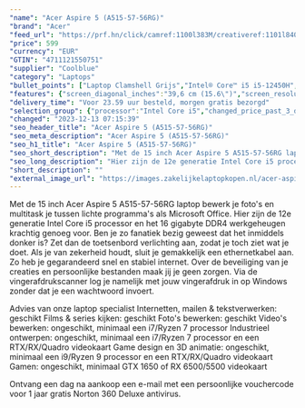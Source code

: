 ```yaml
---
"name": "Acer Aspire 5 (A515-57-56RG)"
"brand": "Acer"
"feed_url": "https://prf.hn/click/camref:1100l383M/creativeref:1101l84031/destination:https%3A%2F%2Fwww.coolblue.nl%2Fproduct%2F936199"
"price": 599
"currency": "EUR"
"GTIN": "4711121550751"
"supplier": "Coolblue"
"category": "Laptops"
"bullet_points": ["Laptop Clamshell Grijs","Intel® Core™ i5 i5-12450H","39,6 cm (15.6\") Full HD 1920 x 1080 Pixels IPS LED backlight 16:9","16 GB DDR4-SDRAM","512 GB SSD","Intel® UHD Graphics","Ethernet LAN 10,1000,100 Mbit/s Bluetooth","Lithium-Ion (Li-Ion)","Windows 11 Home 64-bit"]
"features": {"screen_diagonal_inches":"39,6 cm (15.6\")","screen_resolution":"1920 x 1080 Pixels","processor_family":"Intel® Core™ i5","memory_size":"16 GB","memory_type":"DDR4-SDRAM","total_storage_space":"512 GB","operating_system":"Windows 11 Home","width":"362,9 mm","depth":"237,8 mm","height":"17,9 mm","weight":"1,77 kg"}
"delivery_time": "Voor 23.59 uur besteld, morgen gratis bezorgd"
"selection_group": {"processor":"Intel Core i5","changed_price_past_3_days":false,"product_family":"Aspire"}
"changed": "2023-12-13 07:15:39"
"seo_header_title": "Acer Aspire 5 (A515-57-56RG)"
"seo_meta_description": "Acer Aspire 5 (A515-57-56RG)"
"seo_h1_title": "Acer Aspire 5 (A515-57-56RG)"
"seo_short_description": "Met de 15 inch Acer Aspire 5 A515-57-56RG laptop bewerk je foto's en multitask je tussen lichte programma's als Microsoft Office."
"seo_long_description": "Hier zijn de 12e generatie Intel Core i5 processor en het 16 gigabyte DDR4 werkgeheugen krachtig genoeg voor. Ben je zo fanatiek bezig geweest dat het inmiddels donker is? Zet dan de toetsenbord verlichting aan, zodat je toch ziet wat je doet. Als je van zekerheid houdt, sluit je gemakkelijk een ethernetkabel aan. Zo heb je gegarandeerd snel en stabiel internet. Over de beveiliging van je creaties en persoonlijke bestanden maak jij je geen zorgen. Via de vingerafdrukscanner log je namelijk met jouw vingerafdruk in op Windows zonder dat je een wachtwoord invoert. \r\n\r\nAdvies van onze laptop specialist\r\nInternetten, mailen & tekstverwerken: geschikt\r\nFilms & series kijken: geschikt\r\nFoto's bewerken: geschikt\r\nVideo's bewerken: ongeschikt, minimaal een i7/Ryzen 7 processor\r\nIndustrieel ontwerpen: ongeschikt, minimaal een i7/Ryzen 7 processor en een RTX/RX/Quadro videokaart\r\nGame design en 3D animatie: ongeschikt, minimaal een i9/Ryzen 9 processor en een RTX/RX/Quadro videokaart\r\nGamen: ongeschikt, minimaal GTX 1650 of RX 6500/5500 videokaart\r\n \r\nOntvang een dag na aankoop een e-mail met een persoonlijke vouchercode voor 1 jaar gratis Norton 360 Deluxe antivirus."
"short_description": ""
"external_image_url": "https://images.zakelijkelaptopkopen.nl/acer-aspire-5-a515-57-56rg.webp"
---
```


Met de 15 inch Acer Aspire 5 A515-57-56RG laptop bewerk je foto's en multitask je tussen lichte programma's als Microsoft Office. Hier zijn de 12e generatie Intel Core i5 processor en het 16 gigabyte DDR4 werkgeheugen krachtig genoeg voor. Ben je zo fanatiek bezig geweest dat het inmiddels donker is? Zet dan de toetsenbord verlichting aan, zodat je toch ziet wat je doet. Als je van zekerheid houdt, sluit je gemakkelijk een ethernetkabel aan. Zo heb je gegarandeerd snel en stabiel internet. Over de beveiliging van je creaties en persoonlijke bestanden maak jij je geen zorgen. Via de vingerafdrukscanner log je namelijk met jouw vingerafdruk in op Windows zonder dat je een wachtwoord invoert.

Advies van onze laptop specialist
Internetten, mailen & tekstverwerken: geschikt
Films & series kijken: geschikt
Foto's bewerken: geschikt
Video's bewerken: ongeschikt, minimaal een i7/Ryzen 7 processor
Industrieel ontwerpen: ongeschikt, minimaal een i7/Ryzen 7 processor en een RTX/RX/Quadro videokaart
Game design en 3D animatie: ongeschikt, minimaal een i9/Ryzen 9 processor en een RTX/RX/Quadro videokaart
Gamen: ongeschikt, minimaal GTX 1650 of RX 6500/5500 videokaart
 
Ontvang een dag na aankoop een e-mail met een persoonlijke vouchercode voor 1 jaar gratis Norton 360 Deluxe antivirus.